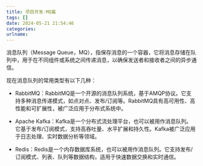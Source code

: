 ```yaml
---
title: 项目开发-MQ篇
tags: []
date: 2024-05-21 21:54:46
categories:
urlname:
---
```



消息队列（Message Queue，MQ），指保存消息的一个容器，它将消息存储在队列中，用于在不同组件或系统之间传递消息，以确保发送者和接收者之间的异步通信。


现在消息队列的常用类型有以下几种：

- RabbitMQ：RabbitMQ是一个开源的消息队列系统，基于AMQP协议。它支持多种消息传递模式，如点对点、发布/订阅等。RabbitMQ具有高可用性、高性能和可扩展性，被广泛应用于分布式系统中。

- Apache Kafka：Kafka是一个分布式流处理平台，也可以被用作消息队列。它基于发布/订阅模式，支持高吞吐量、水平扩展和持久性。Kafka被广泛应用于日志处理、实时数据分析等领域。

- Redis：Redis是一个内存数据库系统，也可以被用作消息队列。它支持发布/订阅模式、列表、队列等数据结构，适用于快速数据交换和实时通信。